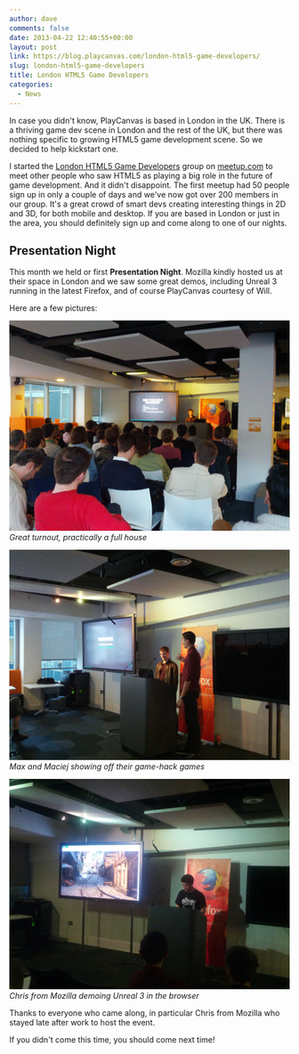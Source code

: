 ```yaml
---
author: dave
comments: false
date: 2013-04-22 12:40:55+00:00
layout: post
link: https://blog.playcanvas.com/london-html5-game-developers/
slug: london-html5-game-developers
title: London HTML5 Game Developers
categories:
  - News
---
```


In case you didn't know, PlayCanvas is based in London in the UK. There is a thriving game dev scene in London and the rest of the UK, but there was nothing specific to growing HTML5 game development scene. So we decided to help kickstart one.

I started the [London HTML5 Game Developers](https://www.meetup.com/London-HTML5-Game-Developers/) group on [meetup.com](https://www.meetup.com/) to meet other people who saw HTML5 as playing a big role in the future of game development. And it didn't disappoint. The first meetup had 50 people sign up in only a couple of days and we've now got over 200 members in our group. It's a great crowd of smart devs creating interesting things in 2D and 3D, for both mobile and desktop. If you are based in London or just in the area, you should definitely sign up and come along to one of our nights.

## Presentation Night

This month we held or first **Presentation Night**. Mozilla kindly hosted us at their space in London and we saw some great demos, including Unreal 3 running in the latest Firefox, and of course PlayCanvas courtesy of Will.

Here are a few pictures:

![Audience](/assets/media/meetup-audience.jpg)
<br>_Great turnout, practically a full house_

![Max and Maciej](/assets/media/meetup-max-and-maciej.jpg)
<br>_Max and Maciej showing off their game-hack games_

![Unreal 3 in the Browser](/assets/media/meetup-unreal.jpg)
<br>_Chris from Mozilla demoing Unreal 3 in the browser_

Thanks to everyone who came along, in particular Chris from Mozilla who stayed late after work to host the event.

If you didn't come this time, you should come next time!
